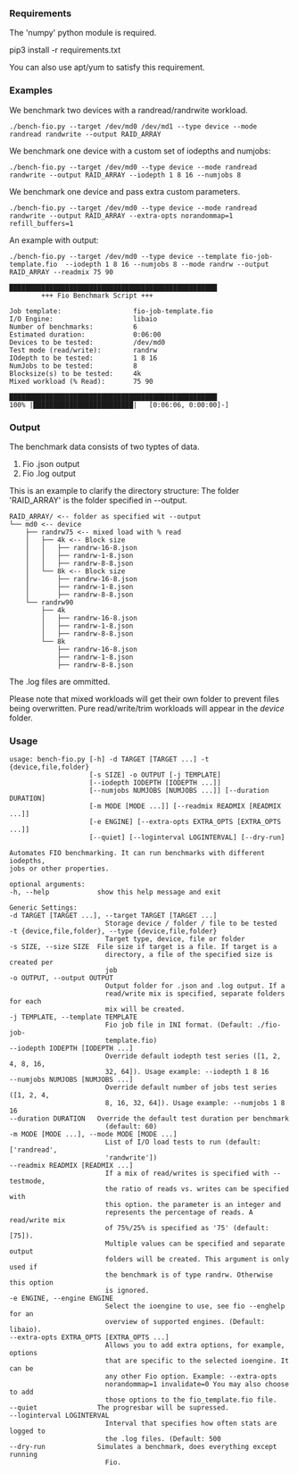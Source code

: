 ### Requirements

The 'numpy' python module is required.

   pip3 install -r requirements.txt 

You can also use apt/yum to satisfy this requirement.

### Examples
 
We benchmark two devices with a randread/randrwite workload. 

    ./bench-fio.py --target /dev/md0 /dev/md1 --type device --mode randread randwrite --output RAID_ARRAY 

We benchmark one device with a custom set of iodepths and numjobs:

    ./bench-fio.py --target /dev/md0 --type device --mode randread randwrite --output RAID_ARRAY --iodepth 1 8 16 --numjobs 8

We benchmark one device and pass extra custom parameters. 

	./bench-fio.py --target /dev/md0 --type device --mode randread randwrite --output RAID_ARRAY --extra-opts norandommap=1 refill_buffers=1


An example with output:

	./bench-fio.py --target /dev/md0 --type device --template fio-job-template.fio  --iodepth 1 8 16 --numjobs 8 --mode randrw --output RAID_ARRAY --readmix 75 90 

	████████████████████████████████████████████████████
			+++ Fio Benchmark Script +++

	Job template:                  fio-job-template.fio
	I/O Engine:                    libaio
	Number of benchmarks:          6
	Estimated duration:            0:06:00
	Devices to be tested:          /dev/md0
	Test mode (read/write):        randrw
	IOdepth to be tested:          1 8 16
	NumJobs to be tested:          8
	Blocksize(s) to be tested:     4k
	Mixed workload (% Read):       75 90

	████████████████████████████████████████████████████
	100% |█████████████████████████|   [0:06:06, 0:00:00]-]

### Output

The benchmark data consists of two typtes of data. 

1. Fio .json output
2. Fio .log output

This is an example to clarify the directory structure:
The folder 'RAID_ARRAY' is the folder specified in --output.

	RAID_ARRAY/ <-- folder as specified wit --output
	└── md0 <-- device
		├── randrw75 <-- mixed load with % read 
		│   ├── 4k <-- Block size
		│   │   ├── randrw-16-8.json
		│   │   ├── randrw-1-8.json
		│   │   ├── randrw-8-8.json
		│   └── 8k <-- Block size
		│       ├── randrw-16-8.json
		│       ├── randrw-1-8.json
		│       ├── randrw-8-8.json
		└── randrw90
			├── 4k
			│   ├── randrw-16-8.json
			│   ├── randrw-1-8.json
			│   ├── randrw-8-8.json
			└── 8k
				├── randrw-16-8.json
				├── randrw-1-8.json
				├── randrw-8-8.json

The .log files are ommitted. 

Please note that mixed workloads will get their own folder to prevent files being overwritten.
Pure read/write/trim workloads will appear in the *device* folder.


### Usage

	usage: bench-fio.py [-h] -d TARGET [TARGET ...] -t {device,file,folder}
						[-s SIZE] -o OUTPUT [-j TEMPLATE]
						[--iodepth IODEPTH [IODEPTH ...]]
						[--numjobs NUMJOBS [NUMJOBS ...]] [--duration DURATION]
						[-m MODE [MODE ...]] [--readmix READMIX [READMIX ...]]
						[-e ENGINE] [--extra-opts EXTRA_OPTS [EXTRA_OPTS ...]]
						[--quiet] [--loginterval LOGINTERVAL] [--dry-run]

	Automates FIO benchmarking. It can run benchmarks with different iodepths,
	jobs or other properties.

	optional arguments:
	-h, --help            show this help message and exit

	Generic Settings:
	-d TARGET [TARGET ...], --target TARGET [TARGET ...]
							Storage device / folder / file to be tested
	-t {device,file,folder}, --type {device,file,folder}
							Target type, device, file or folder
	-s SIZE, --size SIZE  File size if target is a file. If target is a
							directory, a file of the specified size is created per
							job
	-o OUTPUT, --output OUTPUT
							Output folder for .json and .log output. If a
							read/write mix is specified, separate folders for each
							mix will be created.
	-j TEMPLATE, --template TEMPLATE
							Fio job file in INI format. (Default: ./fio-job-
							template.fio)
	--iodepth IODEPTH [IODEPTH ...]
							Override default iodepth test series ([1, 2, 4, 8, 16,
							32, 64]). Usage example: --iodepth 1 8 16
	--numjobs NUMJOBS [NUMJOBS ...]
							Override default number of jobs test series ([1, 2, 4,
							8, 16, 32, 64]). Usage example: --numjobs 1 8 16
	--duration DURATION   Override the default test duration per benchmark
							(default: 60)
	-m MODE [MODE ...], --mode MODE [MODE ...]
							List of I/O load tests to run (default: ['randread',
							'randwrite'])
	--readmix READMIX [READMIX ...]
							If a mix of read/writes is specified with --testmode,
							the ratio of reads vs. writes can be specified with
							this option. the parameter is an integer and
							represents the percentage of reads. A read/write mix
							of 75%/25% is specified as '75' (default: [75]).
							Multiple values can be specified and separate output
							folders will be created. This argument is only used if
							the benchmark is of type randrw. Otherwise this option
							is ignored.
	-e ENGINE, --engine ENGINE
							Select the ioengine to use, see fio --enghelp for an
							overview of supported engines. (Default: libaio).
	--extra-opts EXTRA_OPTS [EXTRA_OPTS ...]
							Allows you to add extra options, for example, options
							that are specific to the selected ioengine. It can be
							any other Fio option. Example: --extra-opts
							norandommap=1 invalidate=0 You may also choose to add
							those options to the fio_template.fio file.
	--quiet               The progresbar will be supressed.
	--loginterval LOGINTERVAL
							Interval that specifies how often stats are logged to
							the .log files. (Default: 500
	--dry-run             Simulates a benchmark, does everything except running
							Fio.